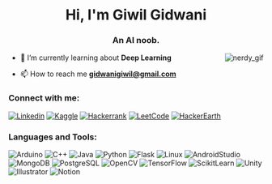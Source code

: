 <h1 align="center">Hi, I'm Giwil Gidwani</h1>
<h3 align="center">An AI noob.</h3>
<p><img align="right" style="white-space:nowrap;"src="https://media.giphy.com/media/g79am6uuZJKSc/giphy.gif" alt="nerdy_gif" /></p>


- 🌱 I’m currently learning about **Deep Learning**

- 📫 How to reach me **gidwanigiwil@gmail.com**

<h3 align="left">Connect with me:</h3>
<p align="left">
  
[![Linkedin](https://img.shields.io/badge/LinkedIn-0A66C2.svg?style=for-the-badge&logo=LinkedIn&logoColor=white)](https://linkedin.com/in/giwilgidwani)
[![Kaggle](https://img.shields.io/badge/Kaggle-20BEFF.svg?style=for-the-badge&logo=Kaggle&logoColor=white)](https://kaggle.com/giwilorjelly)
[![Hackerrank](https://img.shields.io/badge/HackerRank-2EC866.svg?style=for-the-badge&logo=HackerRank&logoColor=white)](https://www.hackerrank.com/giwilorjelly)
[![LeetCode](https://img.shields.io/badge/LeetCode-FFA116.svg?style=for-the-badge&logo=LeetCode&logoColor=white)](https://leetcode.com/giwilorjelly/)
[![HackerEarth](https://img.shields.io/badge/HackerEarth-2C3454.svg?style=for-the-badge&logo=HackerEarth&logoColor=white)](https://www.hackerearth.com/@giwilorjelly)

<h3 align="left">Languages and Tools:</h3>

![Arduino](https://img.shields.io/badge/Arduino-00979D.svg?style=for-the-badge&logo=Arduino&logoColor=white)
![C++](https://img.shields.io/badge/C++-00599C.svg?style=for-the-badge&logo=C++&logoColor=white)
![Java](https://img.shields.io/badge/Java-007396.svg?style=for-the-badge&logo=Java&logoColor=white)
![Python](https://img.shields.io/badge/Python-3776AB.svg?style=for-the-badge&logo=Python&logoColor=white)
![Flask](https://img.shields.io/badge/Flask-000000.svg?style=for-the-badge&logo=Flask&logoColor=white)
![Linux](https://img.shields.io/badge/Linux-FCC624.svg?style=for-the-badge&logo=Linux&logoColor=black)
![AndroidStudio](https://img.shields.io/badge/Android_Studio-3DDC84.svg?style=for-the-badge&logo=Android-Studio&logoColor=white)
![MongoDB](https://img.shields.io/badge/MongoDB-47A248.svg?style=for-the-badge&logo=MongoDB&logoColor=white)
![PostgreSQL](https://img.shields.io/badge/PostgreSQL-336791.svg?style=for-the-badge&logo=PostgreSQL&logoColor=white)
![OpenCV](https://img.shields.io/badge/OpenCV-5C3EE8.svg?style=for-the-badge&logo=OpenCV&logoColor=white)
![TensorFlow](https://img.shields.io/badge/TensorFlow-FF6F00.svg?style=for-the-badge&logo=TensorFlow&logoColor=white)
![ScikitLearn](https://img.shields.io/badge/scikitlearn-F7931E.svg?style=for-the-badge&logo=scikit-learn&logoColor=white)
![Unity](https://img.shields.io/badge/Unity-000000.svg?style=for-the-badge&logo=Unity&logoColor=white)
![Illustrator](https://img.shields.io/badge/Adobe_Illustrator-FF9A00.svg?style=for-the-badge&logo=Adobe-Illustrator&logoColor=white)
![Notion](https://img.shields.io/badge/Notion-000000.svg?style=for-the-badge&logo=Notion&logoColor=white)
